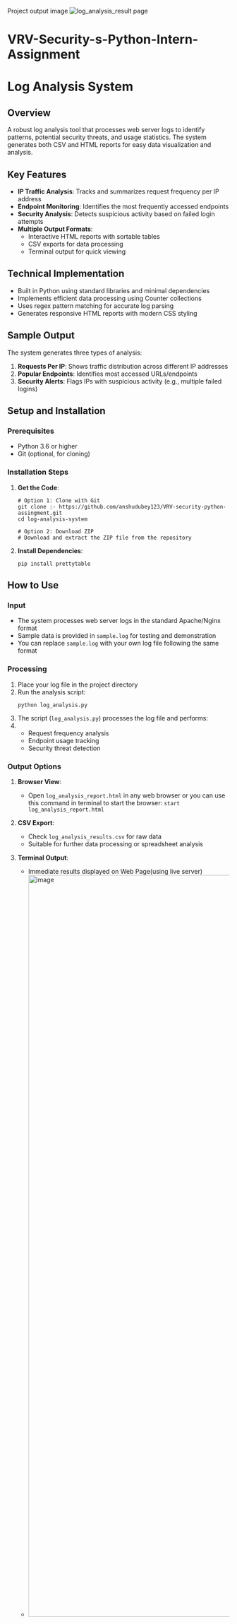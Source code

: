Project output image ![log_analysis_result page ](https://github.com/user-attachments/assets/c523c817-5e94-4852-8eb7-f162a24ed1ba)
# VRV-Security-s-Python-Intern-Assignment

# Log Analysis System

## Overview
A robust log analysis tool that processes web server logs to identify patterns, potential security threats, and usage statistics. The system generates both CSV and HTML reports for easy data visualization and analysis.

## Key Features
- **IP Traffic Analysis**: Tracks and summarizes request frequency per IP address
- **Endpoint Monitoring**: Identifies the most frequently accessed endpoints
- **Security Analysis**: Detects suspicious activity based on failed login attempts
- **Multiple Output Formats**: 
  - Interactive HTML reports with sortable tables
  - CSV exports for data processing
  - Terminal output for quick viewing

## Technical Implementation
- Built in Python using standard libraries and minimal dependencies
- Implements efficient data processing using Counter collections
- Uses regex pattern matching for accurate log parsing
- Generates responsive HTML reports with modern CSS styling

## Sample Output
The system generates three types of analysis:

1. **Requests Per IP**: Shows traffic distribution across different IP addresses
2. **Popular Endpoints**: Identifies most accessed URLs/endpoints
3. **Security Alerts**: Flags IPs with suspicious activity (e.g., multiple failed logins)

## Setup and Installation

### Prerequisites
- Python 3.6 or higher
- Git (optional, for cloning)

### Installation Steps
1. **Get the Code**:
   ```
   # Option 1: Clone with Git
   git clone :- https://github.com/anshudubey123/VRV-security-python-assingment.git
   cd log-analysis-system

   # Option 2: Download ZIP
   # Download and extract the ZIP file from the repository
   ```

2. **Install Dependencies**:
   ```
   pip install prettytable
   ```

## How to Use

### Input
- The system processes web server logs in the standard Apache/Nginx format
- Sample data is provided in `sample.log` for testing and demonstration
- You can replace `sample.log` with your own log file following the same format

### Processing
1. Place your log file in the project directory
2. Run the analysis script:
   ```
   python log_analysis.py
   ```
3. The script (`log_analysis.py`) processes the log file and performs:
4. - Request frequency analysis
   - Endpoint usage tracking
   - Security threat detection

### Output Options
1. **Browser View**: 
   - Open `log_analysis_report.html` in any web browser or you can use this command in terminal to start the browser: `start log_analysis_report.html`

2. **CSV Export**:
   - Check `log_analysis_results.csv` for raw data
   - Suitable for further data processing or spreadsheet analysis

3. **Terminal Output**:
   - Immediate results displayed on Web Page(using live server)
   - <img width="1680" alt="image" src="https://github.com/anshudubey123/VRV-security-python-assingment.git">
